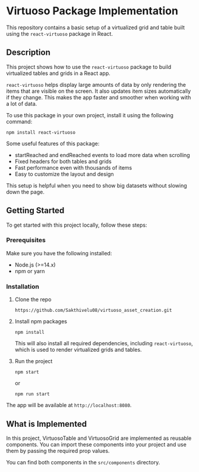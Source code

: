 # Virtuoso Package Implementation
This repository contains a basic setup of a virtualized grid and table built using the `react-virtuoso` package in React.

## Description
This project shows how to use the `react-virtuoso` package to build virtualized tables and grids in a React app.

`react-virtuoso` helps display large amounts of data by only rendering the items that are visible on the screen. It also updates item sizes automatically if they change. This makes the app faster and smoother when working with a lot of data.

To use this package in your own project, install it using the following command:
```
npm install react-virtuoso
```

Some useful features of this package:
- startReached and endReached events to load more data when scrolling
- Fixed headers for both tables and grids
- Fast performance even with thousands of items
- Easy to customize the layout and design

This setup is helpful when you need to show big datasets without slowing down the page.

## Getting Started
  To get started with this project locally, follow these steps:
  
  ### Prerequisites
  Make sure you have the following installed:
  - Node.js (>=14.x)
  - npm or yarn

  ### Installation
  1. Clone the repo
     
     ```
     https://github.com/Sakthivelu08/virtuoso_asset_creation.git
     ```
  2. Install npm packages
      
     ```
     npm install
     ```
     This will also install all required dependencies, including `react-virtuoso`, which is used to render virtualized grids and tables.
     
  3. Run the project
      
     ```
     npm start
     ```
     or
     
     ```
     npm run start
     ```
  The app will be available at `http://localhost:8080`.

## What is Implemented

In this project, VirtuosoTable and VirtuosoGrid are implemented as reusable components. You can import these components into your project and use them by passing the required prop values.

You can find both components in the `src/components` directory.
